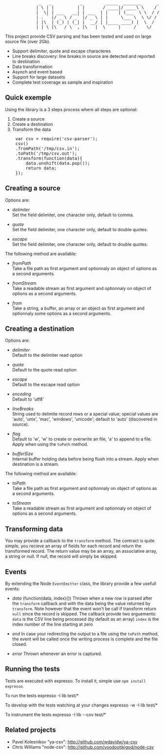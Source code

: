 
<pre>
             _   _           _         _____  _______      __
            | \ | |         | |       / ____|/ ____\ \    / /
            |  \| | ___   __| | ___  | |    | (___  \ \  / / 
            | . ` |/ _ \ / _` |/ _ \ | |     \___ \  \ \/ /  
            | |\  | (_) | (_| |  __/ | |____ ____) |  \  /   
            |_| \_|\___/ \__,_|\___|  \_____|_____/    \/   
</pre>

This project provide CSV parsing and has been tested and used on large source file (over 2Gb).

-   Support delimiter, quote and escape characteres
-   Line breaks discovery: line breaks in source are detected and reported to destination
-   Data transformation
-   Asynch and event based
-   Support for large datasets
-   Complete test coverage as sample and inspiration

Quick exemple
-------------

Using the library is a 3 steps process where all steps are optional:

1.	Create a source
2.	Create a destination
3.	Transform the data

<pre class="javascript">
	var csv = require('csv-parser');
	csv()
	.fromPath('/tmp/csv.in');
	.toPath('/tmp/csv.out');
	.transform(function(data){
		data.unshift(data.pop());
		return data;
	});
</pre>

Creating a source
-----------------

Options are:

-   *delimiter*    
    Set the field delimiter, one character only, default to comma.
    
-   *quote*    
    Set the field delimiter, one character only, default to double quotes.
    
-   *escape*    
    Set the field delimiter, one character only, default to double quotes.

The following method are available:

-   *fromPath*    
    Take a file path as first argument and optionnaly on object of options as a second arguments.
    
-   *fromStream*    
    Take a readable stream as first argument and optionnaly on object of options as a second arguments.
    
-   *from*    
    Take a string, a buffer, an array or an object as first argument and optionnaly some options as a second arguments.

Creating a destination
----------------------

Options are:

-   *delimiter*    
    Default to the delimiter read option
    
-   *quote*    
    Default to the quote read option
    
-   *escape*    
    Default to the escape read option
    
-   *encoding*    
    Default to 'utf8'
    
-   *lineBreaks*    
    String used to delimite record rows or a special value; special values are 'auto', 'unix', 'mac', 'windows', 'unicode'; default to 'auto' (discovered in source).
    
-   *flag*    
    Default to 'w', 'w' to create or overwrite an file, 'a' to append to a file. Apply when using the `toPath` method.
    
-   *bufferSize*    
    Internal buffer holding data before being flush into a stream. Apply when destination is a stream.

The following method are available:

-   *toPath*    
    Take a file path as first argument and optionnaly on object of options as a second arguments.
    
-   *toStream*    
    Take a readable stream as first argument and optionnaly on object of options as a second arguments.

Transforming data
-----------------

You may provide a callback to the `transform` method. The contract is quite simple, you recieve an array of fields for each record and return the transformed record. The return value may be an array, an associative array, a string or null. If null, the record will simply be skipped.

Events
------

By extending the Node `EventEmitter` class, the library provide a few usefull events:

-	*data* (function(data, index){})
    Thrown when a new row is parsed after the `transform` callback and with the data being the value returned by `transform`. Note however that the event won't be call if transform return `null` since the record is skipped.
	The callback provide two arguements:
	`data` is the CSV line being processed (by default as an array)
	`index` is the index number of the line starting at zero
    
-   *end*
    In case your redirecting the output to a file using the `toPath` method, the event will be called once the writing process is complete and the file closed.
    
-   *error*
    Thrown whenever an error is captured.

Running the tests
-----------------

Tests are executed with expresso. To install it, simple use `npm install expresso`.

To run the tests
	expresso -I lib test/*

To develop with the tests watching at your changes
	expresso -w -I lib test/*

To instrument the tests
	expresso -I lib --cov test/*

Related projects
----------------

*   Pavel Kolesnikov "ya-csv": http://github.com/wdavidw/ya-csv
*   Chris Williams "node-csv": http://github.com/voodootikigod/node-csv

